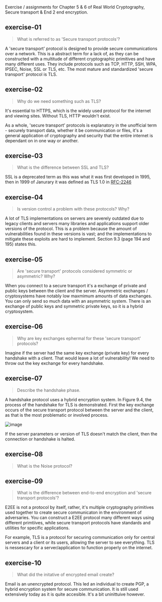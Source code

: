 Exercise / assignments for Chapter 5 & 6 of Real World Cryptography, Secure transport & End 2 end encryption.

## exercise-01

> What is referred to as 'Secure transport protocols'?

A 'secure transport' protocol is designed to provide secure communications over a network. This is a abstract term for a lack of, as they can be constructed with a multitude of different cryptographic primitives and have many different uses. They include protocols such as TCP, HTTP, SSH, WPA, IPSEC, Noise, SSL or TLS, etc. The most mature and standardized 'secure transport' protocol is TLS.


## exercise-02

> Why do we need something such as TLS?

It's essential to HTTPS, which is the widely used protocol for the internet and viewing sites. Without TLS, HTTP wouldn't exist.

As a whole, 'secure transport' protocols is explanatory in the unofficial term - securely transport data, whether it be communication or files, it's a general application of cryptography and security that the entire internet is dependant on in one way or another.

## exercise-03

> What is the difference between SSL and TLS?

SSL is a deprecated term as this was what it was first developed in 1995, then in 1999 of Janurary it was defined as TLS 1.0 in [RFC-2246](https://datatracker.ietf.org/doc/html/rfc2246)

## exercise-04

> Is version control a problem with these protocols? Why?

A lot of TLS implementations on servers are severely outdated due to legacy clients and servers many libraries and applications support older versions of the protocol. This is a problem because the amount of vulnerabilities found in these versions is vast; and the implementations to mitigate these exploits are hard to implement. Section 9.3 (page 194 and 195) states this.

## exercise-05

> Are 'secure transport' protocols considered symmetric or asymmetric? Why?

When you connect to a secure transport it's a exchange of private and public keys between the client and the server. Asymmetric exchanges / cryptosystems have notably low maxmimum amounts of data exchanges. You can only send so much data with an asymmetric system. There is an exchange of public keys and symmetric private keys, so it is a hybrid cryptosystem.

## exercise-06

> Why are key exchanges ephermal for these 'secure transport' protocols?

Imagine if the server had the same key exchange (private key) for every handshake with a client. That would leave a lot of vulnerability! We need to throw out the key exchange for every handshake.

## exercise-07

> Describe the handshake phase.

A handshake protocol uses a hybrid encryption system. In Figure 9.4, the process of the handshake for TLS is demonstrated. First the key exchange occurs of the secure transport protocol between the server and the client, as that is the most problematic or involved process.

![image](https://user-images.githubusercontent.com/92566574/191391181-6e59870f-36f0-4d1a-8763-feecc138fca2.png)

If the server parameters or version of TLS doesn't match the client, then the connection or handshake is halted.  


## exercise-08

> What is the Noise protocol?

## exercise-09

> What is the difference between end-to-end encryption and 'secure transport protocols'?

E2EE is not a protocol by itself, rather, it's multiple cryptography primitives used together to create secure communicaton in the environment of adversaries.
You can construct a E2EE protocol many different ways using different primtiives, while secure transport protocols have standards and utilities for specific applications.

For example, TLS is a protocol for securing communication only for central servers and a client or its users, allowing the server to see everything. TLS is nessescary for a server/application to function properly on the internet.

## exercise-10

> What did the initative of encrypted email create?

Email is an unencrypted protocol. This led an individual to create PGP, a hybrid encryption system for secure communication. It is still used extensively today as it is quite accesible. It's a bit uninittuive however. 
